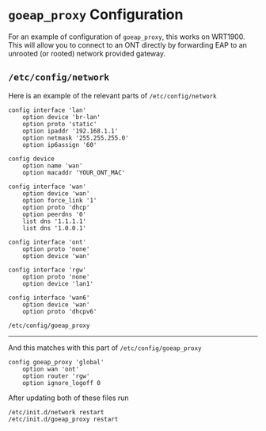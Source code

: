 `goeap_proxy` Configuration
====

For an example of configuration of `goeap_proxy`, this works on WRT1900. This
will allow you to connect to an ONT directly by forwarding EAP to an unrooted
(or rooted) network provided gateway.

`/etc/config/network`
----

Here is an example of the relevant parts of `/etc/config/network`

```text
config interface 'lan'
	option device 'br-lan'
	option proto 'static'
	option ipaddr '192.168.1.1'
	option netmask '255.255.255.0'
	option ip6assign '60'

config device
	option name 'wan'
	option macaddr 'YOUR_ONT_MAC'

config interface 'wan'
	option device 'wan'
	option force_link '1'
	option proto 'dhcp'
	option peerdns '0'
	list dns '1.1.1.1'
	list dns '1.0.0.1'

config interface 'ont'
	option proto 'none'
	option device 'wan'

config interface 'rgw'
	option proto 'none'
	option device 'lan1'

config interface 'wan6'
	option device 'wan'
	option proto 'dhcpv6'
```

`/etc/config/goeap_proxy`

----
And this matches with this part of `/etc/config/goeap_proxy`

```text
config goeap_proxy 'global'
	option wan 'ont'
	option router 'rgw'
	option ignore_logoff 0
```

After updating both of these files run

```shell
/etc/init.d/network restart
/etc/init.d/goeap_proxy restart
```

